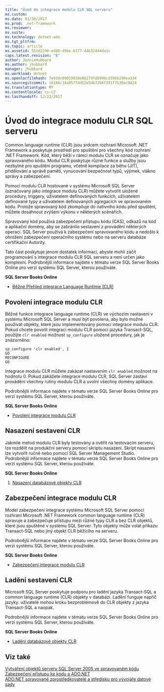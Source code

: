 ```yaml
---
title: "Úvod do integrace modulu CLR SQL serveru"
ms.custom: 
ms.date: 03/30/2017
ms.prod: .net-framework
ms.reviewer: 
ms.suite: 
ms.technology: dotnet-ado
ms.tgt_pltfrm: 
ms.topic: article
ms.assetid: 551d2290-ed80-49be-b377-44b32444da1c
caps.latest.revision: "6"
author: JennieHubbard
ms.author: jhubbard
manager: jhubbard
ms.workload: dotnet
ms.openlocfilehash: fe93dc09019938e86279fd6996cd396b290ea3d4
ms.sourcegitcommit: 16186c34a957fdd52e5db7294f291f7530ac9d24
ms.translationtype: MT
ms.contentlocale: cs-CZ
ms.lasthandoff: 12/22/2017
---
```

# <a name="introduction-to-sql-server-clr-integration"></a>Úvod do integrace modulu CLR SQL serveru
Common language runtime (CLR) jsou srdcem rozhraní Microsoft .NET Framework a poskytuje prostředí pro spuštění pro všechny kód rozhraní .NET Framework. Kód, který běží v rámci modulu CLR se označuje jako spravovaného kódu. Modul CLR poskytuje různé funkce a služby jsou nezbytné pro spuštění programu, včetně kompilace za běhu (JIT), přidělování a správě paměti, vynucování bezpečnost typů, výjimek, vlákno správy a zabezpečení.  
  
 Pomocí modulu CLR hostované v systému Microsoft SQL Server (označovaný jako integrace modulu CLR) můžete vytvořit uložené procedury, triggery, uživatelem definovaných funkcích, uživatelem definované typy a uživatelem definovaných agregacích ve spravovaném kódu. Protože spravovaný kód zkompiluje do nativního kódu před spuštění, můžete dosáhnout zvýšení výkonu v některých scénářích.  
  
 Spravovaný kód používá zabezpečení přístupu kódu (CAS), odkazů na kód a aplikační domény, aby se zabránilo sestavení z provádění některých operací. SQL Server používá k zabezpečení spravovaného kódu a nedošlo k ohrožení zabezpečení operačního systému nebo na serveru databáze certifikační Autority.  
  
 Tato část poskytuje jenom dostatek informací, abyste mohli začít programování s integrace modulu CLR SQL serveru a není určen jako komplexní. Podrobnější informace najdete v tématu verze SQL Server Books Online pro verzi systému SQL Server, kterou používáte.  
  
 **SQL Server Books Online**  
  
-   [Běžné Přehled integrace Language Runtime (CLR)](http://go.microsoft.com/fwlink/?LinkId=115242)  
  
## <a name="enabling-clr-integration"></a>Povolení integrace modulu CLR  
 Běžné funkce integrace language runtime (CLR) ve výchozím nastavení v systému Microsoft SQL Server a musí být povolena, aby bylo možné používat objekty, které jsou implementovány pomocí integrace modulu CLR. Pokud chcete povolit integraci modulu CLR pomocí jazyka Transact-SQL, použijte `clr enabled` možnost `sp_configure` uložené procedury, jak je znázorněno:  
  
```  
sp_configure 'clr enabled', 1  
GO  
RECONFIGURE  
GO  
```  
  
 Integrace modulu CLR můžete zakázat nastavením `clr enabled` možnost na hodnotu 0. Pokud zakážete integrace modulu CLR, SQL Server zastaví provádění všechny rutiny modulu CLR a uvolní všechny domény aplikace.  
  
 Podrobnější informace najdete v tématu verze SQL Server Books Online pro verzi systému SQL Server, kterou používáte.  
  
 **SQL Server Books Online**  
  
-   [Povolení integrace modulu CLR](http://go.microsoft.com/fwlink/?LinkId=115230)  
  
## <a name="deploying-a-clr-assembly"></a>Nasazení sestavení CLR  
 Jakmile metod modulu CLR byly testovány a ověřit na testovacím serveru, lze rozdělit na produkční servery pomocí skriptu nasazení. Skript nasazení lze vytvořit ručně nebo pomocí SQL Server Management Studio. Podrobnější informace najdete v tématu verze SQL Server Books Online pro verzi systému SQL Server, kterou používáte.  
  
 **SQL Server Books Online**  
  
1.  [Nasazení databázové objekty CLR](http://go.microsoft.com/fwlink/?LinkId=115232)  
  
## <a name="clr-integration-security"></a>Zabezpečení integrace modulu CLR  
 Model zabezpečení integrace systému Microsoft SQL Server pomocí rozhraní Microsoft .NET Framework common language runtime (CLR) spravuje a zabezpečuje přístupu mezi různé typy CLR a bez CLR objektů, které jsou spuštěné v systému SQL Server. Tyto objekty může volat příkazu Transact-SQL nebo jiný objekt CLR běžícího na serveru.  
  
 Podrobnější informace najdete v tématu verze SQL Server Books Online pro verzi systému SQL Server, kterou používáte.  
  
 **SQL Server Books Online**  
  
-   [Zabezpečení integrace modulu CLR](http://go.microsoft.com/fwlink/?LinkId=115234)  
  
## <a name="debugging-a-clr-assembly"></a>Ladění sestavení CLR  
 Microsoft SQL Server poskytuje podporu pro ladění jazyka Transact-SQL a common language runtime (CLR) objekty v databázi. Ladění funguje napříč jazyky: uživatelé mohou kroku bezproblémově do CLR objekty z jazyka Transact-SQL a naopak.  
  
 Podrobnější informace najdete v tématu verze SQL Server Books Online pro verzi systému SQL Server, kterou používáte.  
  
 **SQL Server Books Online**  
  
-   [Ladění databázové objekty CLR](http://go.microsoft.com/fwlink/?LinkId=115236)  
  
## <a name="see-also"></a>Viz také  
 [Vytváření objektů serveru SQL Server 2005 ve spravovaném kódu](http://msdn.microsoft.com/en-us/5358a825-e19b-49aa-8214-674ce5fed1da)  
 [Zabezpečení přístupu ke kódu a ADO.NET](../../../../../docs/framework/data/adonet/code-access-security.md)  
 [ADO.NET spravované zprostředkovatelé a středisku pro vývojáře datové sady](http://go.microsoft.com/fwlink/?LinkId=217917)
